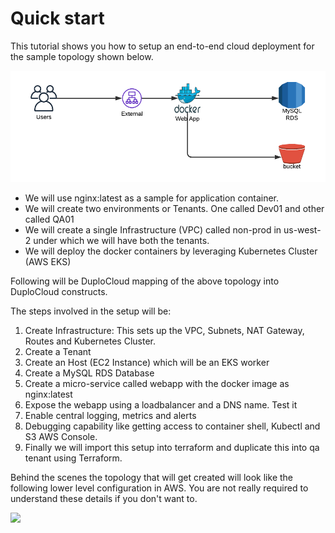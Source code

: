 # Quick start

This tutorial shows you how to setup an end-to-end cloud deployment for the sample topology shown below.

![Sample High Level Topology](<../../.gitbook/assets/image (3) (1).png>)

* We will use nginx:latest as a sample for application container.
* We will create two environments or Tenants. One called Dev01 and other called QA01
* We will create a single Infrastructure (VPC) called non-prod in us-west-2 under which we will have both the tenants.
* We will deploy the docker containers by leveraging Kubernetes Cluster (AWS EKS)

Following will be DuploCloud mapping of the above topology into DuploCloud constructs.

The steps involved in the setup will be:

1. Create Infrastructure: This sets up the VPC, Subnets, NAT Gateway, Routes and Kubernetes Cluster.
2. Create a Tenant
3. Create an Host (EC2 Instance) which will be an EKS worker
4. Create a MySQL RDS Database
5. Create a micro-service called webapp with the docker image as nginx:latest
6. Expose the webapp using a loadbalancer and a DNS name. Test it
7. Enable central logging, metrics and alerts
8. Debugging capability like getting access to container shell, Kubectl and S3 AWS Console.
9. Finally we will import this setup into terraform and duplicate this into qa tenant using Terraform.

Behind the scenes the topology that will get created will look like the following lower level configuration in AWS. You are not really required to understand these details if you don't want to.

![](https://documents.lucid.app/documents/72886671-e5d7-48a9-90ab-c17df2554f63/pages/0\_0?a=1274\&x=59\&y=128\&w=1782\&h=1144\&store=1\&accept=image%2F\*\&auth=LCA%20fe1f1dee488c25d97f5dd501fc62605eda6d8d8d-ts%3D1647140256)
